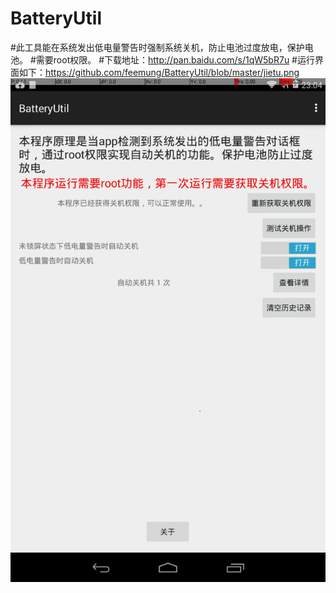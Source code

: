 # BatteryUtil
#此工具能在系统发出低电量警告时强制系统关机，防止电池过度放电，保护电池。
#需要root权限。
#下载地址：http://pan.baidu.com/s/1qW5bR7u
#运行界面如下：https://github.com/feemung/BatteryUtil/blob/master/jietu.png
![image](https://github.com/feemung/BatteryUtil/blob/master/jietu.png)
